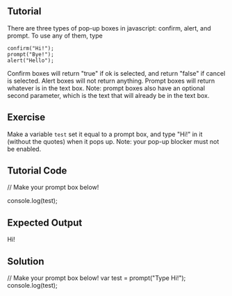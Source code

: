 Tutorial
--------
There are three types of pop-up boxes in javascript: confirm, alert, and prompt. To use any of them, type


    confirm("Hi!");
    prompt("Bye!");
    alert("Hello");

Confirm boxes will return "true" if ok is selected, and return "false" if cancel is selected. Alert boxes will not return anything. Prompt boxes will return whatever is in the text box. Note: prompt boxes also have an optional second parameter, which is the text that will already be in the text box.

Exercise
--------
Make a variable ```test``` set it equal to a prompt box, and type "Hi!" in it (without the quotes) when it pops up. Note: your pop-up blocker must not be enabled.

Tutorial Code
-------------
// Make your prompt box below!

console.log(test);

Expected Output
---------------
Hi!

Solution
--------
// Make your prompt box below!
var test = prompt("Type Hi!");
console.log(test);
